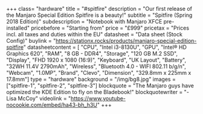 +++
class= "hardware"
title = "#spitfire"
description = "Our first release of the Manjaro Special Edition Spitfire is a beauty!"
subtitle = "Spitfire (Spring 2018 Edition)"
subdescription = "Notebook with Manjaro XFCE pre-installed"
pricebefore = "Starting from"
price = "£999"
pricetax = "Prices incl. all taxes and duties within the EU"
datasheet = "Data sheet (Stock Config)"
buylink = "https://stationx.rocks/products/manjaro-special-edition-spitfire"
datasheetcontent = [
	"CPU",
	"Intel i3-8130U",
	"GPU",
	"Intel® HD Graphics 620",
	"RAM",
	"8 GB - DDR4",
	"Storage",
	"120 GB M.2 SSD",
	"Display",
	"FHD 1920 x 1080 (16:9)",
	"Keyboard",
	"UK Layout",
	"Battery",
	"32WH 11.4V 2790mAh",
	"Wireless",
	"Bluetooth 4.0 - WIFI 802.11 b/g/n",
	"Webcam",
	"1.0MP",
	"Brand",
	"Clevo",
	"Dimension",
	"329.8mm x 225mm x 17.8mm"]
type = "hardware"
background = "/img/bg8.jpg"
images = ["spitfire-1", "spitfire-2", "spitfire-3"]
blockquote = "The Manjaro guys have optimized the KDE Edition to fly on the Bladebook!"
blockquotewriter = "-Lisa McCoy"
videolink = "https://www.youtube-nocookie.com/embed/ha43-bh_h3U"
+++

